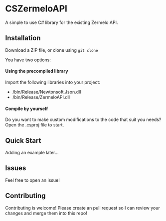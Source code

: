 # CSZermeloAPI

A simple to use C# library for the existing Zermelo API.

## Installation

Download a ZIP file, or clone using ```git clone```

You have two options:

#### Using the precompiled library
Import the following libraries into your project:
- /bin/Release/Newtonsoft.Json.dll
- /bin/Release/ZermeloAPI.dll

#### Compile by yourself
Do you want to make custom modifications to the code that suit you needs?
Open the .csproj file to start.

## Quick Start

Adding an example later...

## Issues

Feel free to open an issue!

## Contributing

Contributing is welcome! Please create an pull request so I can review your changes and merge them into this repo!
